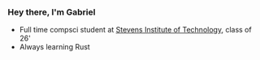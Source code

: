 ### Hey there, I'm Gabriel

- Full time compsci student at [Stevens Institute of Technology](https://www.stevens.edu/), class of 26'
- Always learning Rust
